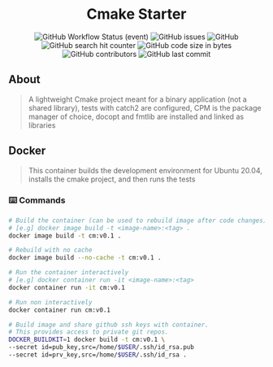 <div align="center">
  <h1>Cmake Starter</h1>
  <img alt="GitHub Workflow Status (event)" src="https://img.shields.io/github/workflow/status/mattcoding4days/cmake-starter/CMake?label=Unittests%2FBuild&logo=github&style=flat-square">
  <img alt="GitHub issues" src="https://img.shields.io/github/issues-raw/mattcoding4days/cmake-starter?style=flat-square">
  <img alt="GitHub" src="https://img.shields.io/github/license/mattcoding4days/cmake-starter?style=flat-square">
  <img alt="GitHub search hit counter" src="https://img.shields.io/github/search/mattcoding4days/cmake-starter/cmake?style=flat-square">
  <img alt="GitHub code size in bytes" src="https://img.shields.io/github/languages/code-size/mattcoding4days/cmake-starter?style=flat-square">
  <img alt="GitHub contributors" src="https://img.shields.io/github/contributors/mattcoding4days/cmake-starter?color=green&logo=github&logoColor=green&style=flat-square">
  <img alt="GitHub last commit" src="https://img.shields.io/github/last-commit/mattcoding4days/cmake-starter?color=pink&logo=github&logoColor=pink&style=flat-square">
</div>

## About 

> A lightweight Cmake project meant for a binary application (not a shared library), tests with catch2 are
> configured, CPM is the package manager of choice, docopt and fmtlib are installed and linked as libraries

## Docker

> This container builds the development environment for Ubuntu 20.04,
> installs the cmake project, and then runs the tests

### :keyboard: Commands

```bash
# Build the container (can be used to rebuild image after code changes)
# [e.g] docker image build -t <image-name>:<tag> .
docker image build -t cm:v0.1 .

# Rebuild with no cache
docker image build --no-cache -t cm:v0.1 .

# Run the container interactively
# [e.g] docker container run -it <image-name>:<tag>
docker container run -it cm:v0.1

# Run non interactively
docker container run cm:v0.1

# Build image and share github ssh keys with container.
# This provides access to private git repos.
DOCKER_BUILDKIT=1 docker build -t cm:v0.1 \
--secret id=pub_key,src=/home/$USER/.ssh/id_rsa.pub 
--secret id=prv_key,src=/home/$USER/.ssh/id_rsa .
```